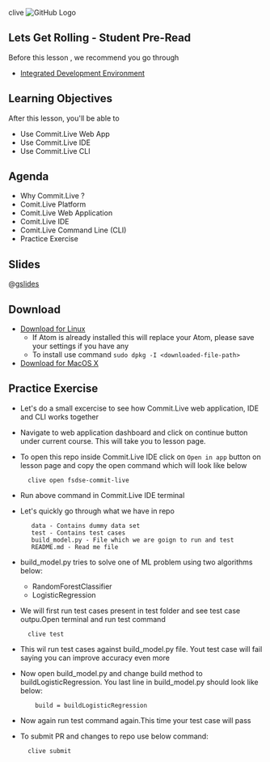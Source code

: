 clive ![GitHub Logo](https://s3.ap-south-1.amazonaws.com/greyatom-social/logo.png)

## Lets Get Rolling - Student Pre-Read
Before this lesson , we recommend you go through
* [Integrated Development Environment](https://en.wikipedia.org/wiki/Integrated_development_environment)

## Learning Objectives

After this lesson, you'll be able to
* Use Commit.Live Web App
* Use Commit.Live IDE
* Use Commit.Live CLI

## Agenda

* Why Commit.Live ?
* Comit.Live Platform
* Comit.Live Web Application
* Comit.Live IDE
* Comit.Live Command Line (CLI)
* Practice Exercise

## Slides
@[gslides](1gEb00r1CyjxWignP0JC84UArH7qny05p-CQhMdBcu2o)

## Download 
* [Download for Linux](https://s3.ap-south-1.amazonaws.com/commit.live.ide/CommitLive-amd64.deb)
  * If Atom is already installed this will replace your Atom, please save your settings if you have any
  * To install use command `sudo dpkg -I <downloaded-file-path>` 
* [Download for MacOS X](https://s3.ap-south-1.amazonaws.com/commit.live.ide/CommitLive.dmg)

## Practice Exercise

* Let's do a small excercise to see how Commit.Live web application, IDE and CLI works together
* Navigate to web application dashboard and click on continue button under current course. This will take you to lesson page.
* To open this repo inside Commit.Live IDE click on `Open in app` button on lesson page and copy the open command which will look like below

        clive open fsdse-commit-live

* Run above command in Commit.Live IDE terminal
* Let's quickly go through what we have in repo

         data - Contains dummy data set
         test - Contains test cases
         build_model.py - File which we are goign to run and test
         README.md - Read me file

* build_model.py tries to solve one of ML problem using two algorithms below:
    * RandomForestClassifier
    * LogisticRegression
* We will first run test cases present in test folder and see test case outpu.Open terminal and run test command

        clive test

* This wil run test cases against build_model.py file. Yout test case will fail saying you can improve accuracy even more
* Now open build_model.py and change build method to buildLogisticRegression. You last line in build_model.py should look like below:

          build = buildLogisticRegression

* Now again run test command again.This time your test case will pass
* To submit PR and changes to repo use below command:

        clive submit
